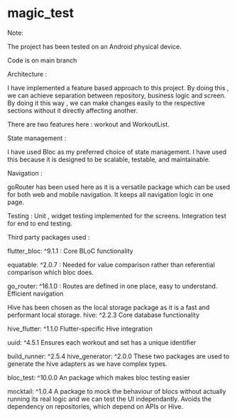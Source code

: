 # magic_test

Note:

The project has been tested on an Android physical device.

Code is on main branch


Architecture :

I have implemented a feature based approach to this project. By doing this , we can achieve separation between repository, business logic and screen. By doing it this way , we can make changes easily to the respective sections without it directly affecting another.

There are two features here : workout and WorkoutList. 

State management :

I have used Bloc as my preferred choice of state management. I have used this because it is designed to be scalable, testable, and maintainable.

Navigation :

goRouter has been used here as it is a versatile package which can be used for both web and mobile navigation. It keeps all navigation logic in one page.

Testing :
Unit , widget testing implemented for the screens.
Integration test for end to end testing.


Third party packages used : 

  flutter_bloc: ^9.1.1 : 
  Core BLoC functionality

  equatable: ^2.0.7 :
  Needed for value comparison rather than referential comparison which bloc does.

  go_router: ^16.1.0 : 
  Routes are defined in one place, easy to understand.
  Efficient navigation

  Hive has been chosen as the local storage package as it is a fast and performant local storage.
  hive: ^2.2.3
  Core database functionality

  hive_flutter: ^1.1.0
  Flutter-specific Hive integration

  uuid: ^4.5.1
  Ensures each workout and set has a unique identifier

  build_runner: ^2.5.4
  hive_generator: ^2.0.0
  These two packages are used to generate the hive adapters as we have complex types.

  bloc_test: ^10.0.0
  An package which makes bloc testing easier

  mocktail: ^1.0.4
  A package to mock the behaviour of blocs without actually running its real logic and we can test the UI independantly.
  Avoids the dependency on repositories, which depend on APIs or Hive.



